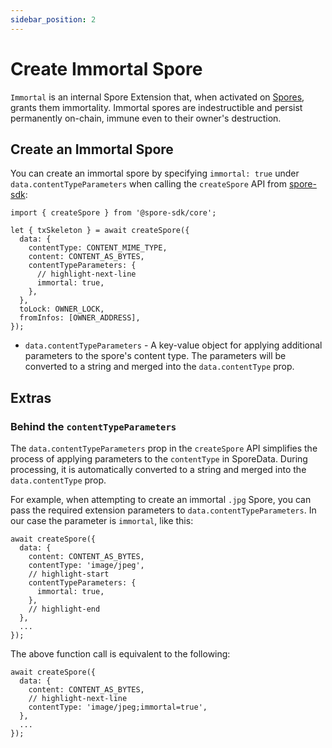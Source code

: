 ```yaml
---
sidebar_position: 2
---
```


# Create Immortal Spore


`Immortal` is an internal Spore Extension that, when activated on [Spores](/basics/spore-101#what-is-a-spore), grants them immortality. Immortal spores are indestructible and persist permanently on-chain, immune even to their owner's destruction.

## Create an Immortal Spore

You can create an immortal spore by specifying `immortal: true` under `data.contentTypeParameters` when calling the `createSpore` API from [spore-sdk](/resources/spore-sdk):

```tsx
import { createSpore } from '@spore-sdk/core';

let { txSkeleton } = await createSpore({
  data: {
    contentType: CONTENT_MIME_TYPE,
    content: CONTENT_AS_BYTES,
    contentTypeParameters: {
      // highlight-next-line
      immortal: true,
    },
  },
  toLock: OWNER_LOCK,
  fromInfos: [OWNER_ADDRESS],
});
```

- `data.contentTypeParameters` - A key-value object for applying additional parameters to the spore's content type. The parameters will be converted to a string and merged into the `data.contentType` prop.

## Extras

### Behind the `contentTypeParameters`

The `data.contentTypeParameters` prop in the `createSpore` API simplifies the process of applying parameters to the `contentType` in SporeData. During processing, it is automatically converted to a string and merged into the `data.contentType` prop.

For example, when attempting to create an immortal `.jpg` Spore, you can pass the required extension parameters to `data.contentTypeParameters`. In our case the parameter is `immortal`, like this:

```tsx
await createSpore({
  data: {
    content: CONTENT_AS_BYTES,
    contentType: 'image/jpeg',
    // highlight-start
    contentTypeParameters: {
      immortal: true,
    },
    // highlight-end
  },
  ...
});
```

The above function call is equivalent to the following:

```tsx
await createSpore({
  data: {
    content: CONTENT_AS_BYTES,
    // highlight-next-line
    contentType: 'image/jpeg;immortal=true',
  },
  ...
});
```

